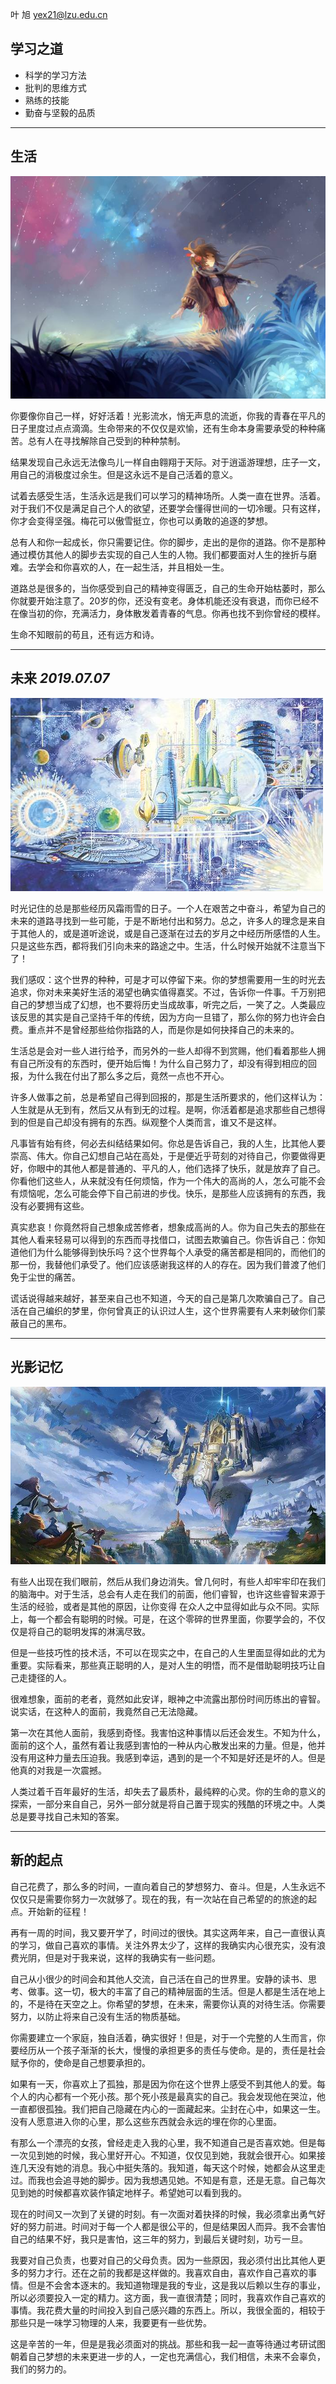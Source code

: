 叶 旭  yex21@lzu.edu.cn

## 学习之道

- 科学的学习方法
- 批判的思维方式
- 熟练的技能
- 勤奋与坚毅的品质

----
## 生活

   ![生活的原野](生活.jpg)      

你要像你自己一样，好好活着！光影流水，悄无声息的流逝，你我的青春在平凡的日子里度过点点滴滴。生命带来的不仅仅是欢愉，还有生命本身需要承受的种种痛苦。总有人在寻找解除自己受到的种种禁制。

结果发现自己永远无法像鸟儿一样自由翱翔于天际。对于逍遥游理想，庄子一文，用自己的消极度过余生。但是这永远不是自己活着的意义。

试着去感受生活，生活永远是我们可以学习的精神场所。人类一直在世界。活着。对于我们不仅是满足自己个人的欲望，还要学会懂得世间的一切冷暖。只有这样，你才会变得坚强。梅花可以傲雪挺立，你也可以勇敢的追逐的梦想。

总有人和你一起成长，你只需要记住。你的脚步，走出的是你的道路。你不是那种通过模仿其他人的脚步去实现的自己人生的人物。我们都要面对人生的挫折与磨难。去学会和你喜欢的人，在一起生活，并且相处一生。

道路总是很多的，当你感受到自己的精神变得匮乏，自己的生命开始枯萎时，那么你就要开始注意了。20岁的你，还没有变老。身体机能还没有衰退，而你已经不在像当初的你，充满活力，身体散发着青春的气息。你再也找不到你曾经的模样。

生命不知眼前的苟且，还有远方和诗。



-----

## 未来                                                                  *2019.07.07*     

![未来](未来.jpg)

时光记住的总是那些经历风霜雨雪的日子。一个人在艰苦之中奋斗，希望为自己的未来的道路寻找到一些可能，于是不断地付出和努力。总之，许多人的理念是来自于其他人的，或是道听途说，或是自己逐渐在过去的岁月之中经历所感悟的人生。只是这些东西，都将我们引向未来的路途之中。生活，什么时候开始就不注意当下了！

我们感叹：这个世界的种种，可是才可以停留下来。你的梦想需要用一生的时光去追求，你对未来美好生活的渴望也确实值得嘉奖。不过，告诉你一件事。千万别把自己的梦想当成了幻想，也不要将历史当成故事，听完之后，一笑了之。人类最应该反思的其实是自己坚持千年的传统，因为方向一旦错了，那么你的努力也许会白费。重点并不是曾经那些给你指路的人，而是你是如何抉择自己的未来的。

生活总是会对一些人进行给予，而另外的一些人却得不到赏赐，他们看着那些人拥有自己所没有的东西时，便开始后悔！为什么自己努力了，却没有得到相应的回报，为什么我在付出了那么多之后，竟然一点也不开心。

许多人做事之前，总是希望自己得到回报的，那是生活所要求的，他们这样认为：人生就是从无到有，然后又从有到无的过程。是啊，你活着都是追求那些自己想得到的但是自己却没有拥有的东西。纵观整个人类而言，谁又不是这样。

凡事皆有始有终，何必去纠结结果如何。你总是告诉自己，我的人生，比其他人要崇高、伟大。你自己幻想自己站在高处，于是便近乎苛刻的对待自己，你要做得更好，你眼中的其他人都是普通的、平凡的人，他们选择了快乐，就是放弃了自己。你看他们这些人，从来就没有任何烦恼，作为一个伟大的高尚的人，怎么可能不会有烦恼呢，怎么可能会停下自己前进的步伐。快乐，是那些人应该拥有的东西，我没有必要拥有这些。

真实悲哀！你竟然将自己想象成苦修者，想象成高尚的人。你为自己失去的那些在其他人看来轻易可以得到的东西而寻找借口，试图去欺骗自己。你告诉自己：你知道他们为什么能够得到快乐吗？这个世界每个人承受的痛苦都是相同的，而他们的那一份，我替他们承受了。他们应该感谢我这样的人的存在。因为我们普渡了他们免于尘世的痛苦。

谎话说得越来越好，甚至来自己也不知道，今天的自己是第几次欺骗自己了。自己活在自己编织的梦里，你何曾真正的认识过人生，这个世界需要有人来刺破你们蒙蔽自己的黑布。

---------
## 光影记忆
![时光记忆](奇幻.jpg)

有些人出现在我们眼前，然后从我们身边消失。曾几何时，有些人却牢牢印在我们的脑海中。对于生活，总会有人走在我们的前面，他们睿智，也许这些睿智来源于生活的经验，或者是其他的原因，让你变得 在众人之中显得如此与众不同。实际上，每一个都会有聪明的时候。可是，在这个零碎的世界里面，你要学会的，不仅仅是将自己的聪明发挥的淋漓尽致。

但是一些技巧性的技术活，不可以在现实之中，在自己的人生里面显得如此的尤为重要。实际看来，那些真正聪明的人，是对人生的明悟，而不是借助聪明技巧让自己走捷径的人。

很难想象，面前的老者，竟然如此安详，眼神之中流露出那份时间历练出的睿智。说实话，在这种人的面前，我竟然自己无法隐藏。

第一次在其他人面前，我感到奇怪。我害怕这种事情以后还会发生。不知为什么，面前的这个人，虽然有着让我感到害怕的一种从内心散发出来的力量。但是，他并没有用这种力量去压迫我。我感到幸运，遇到的是一个不知是好还是坏的人。但是他真的对我是一次震撼。

人类过着千百年最好的生活，却失去了最质朴，最纯粹的心灵。你的生命的意义的探索，一部分来自自己，另外一部分就是将自己置于现实的残酷的环境之中。人类总是要寻找自己未知的答案。

---------

##  新的起点
自己花费了，那么多的时间，一直向着自己的梦想努力、奋斗。但是，人生永远不仅仅只是需要你努力一次就够了。现在的我，有一次站在自己希望的的旅途的起点。开始新的征程！

再有一周的时间，我又要开学了，时间过的很快。其实这两年来，自己一直很认真的学习，做自己喜欢的事情。关注外界太少了，这样的我确实内心很充实，没有浪费光阴，但是对于我来说，这样的我确实有一些问题。


自己从小很少的时间会和其他人交流，自己活在自己的世界里。安静的读书、思考、做事。这一切，极大的丰富了自己的精神层面的生活。但是人都是生活在地上的，不是待在天空之上。你希望的梦想，在未来，需要你认真的对待生活。你需要努力，以防止将来自己没有生活的物质基础。

你需要建立一个家庭，独自活着，确实很好！但是，对于一个完整的人生而言，你要经历从一个孩子渐渐的长大，慢慢的承担更多的责任与使命。是的，责任是社会赋予你的，使命是自己想要承担的。

如果有一天，你喜欢上了孤独，那是因为你在这个世界上感受不到其他人的爱。每个人的内心都有一个死小孩。那个死小孩是最真实的自己。我会发现他在哭泣，他一直都很孤独。我们把自己隐藏在内心的一面藏起来。尘封在心中，如果这一生。没有人愿意进入你的心里，那么这些东西就会永远的埋在你的心里面。

有那么一个漂亮的女孩，曾经走走入我的心里，我不知道自己是否喜欢她。但是每一次见到她的时候，我心里好开心。不知道，仅仅见到她，我就会很开心。如果接连几天没有她的消息。我心中挺失落的。我知道，每天这个时候，她都会从这里走过。而我也会追寻她的脚步。因为我想遇见她。不知是有意，还是无意。自己每次见到她的时候都喜欢装作镇定地样子。希望她可以看到我的。

现在的时间又一次到了关键的时刻。有一次面对着抉择的时候，我必须拿出勇气好好的努力前进。时间对于每一个人都是很公平的，但是结果因人而异。我不会害怕自己的结果不好，我只是害怕，这三年的努力，到最后关键时刻，功亏一旦。

我要对自己负责，也要对自己的父母负责。因为一些原因，我必须付出比其他人更多的努力才行。还在之前的我都是这样做的。我喜欢自由，喜欢作自己喜欢的事情。但是不会舍本逐末的。我知道物理是我的专业，这是我以后赖以生存的事业，所以必须要投入一定的精力。这方面，我一直很清楚；同时，我喜欢作自己喜欢的事情。我花费大量的时间投入到自己感兴趣的东西上。所以，我很全面的，相较于那些只是一味学习物理的人来，我要更有一些优势。

这是辛苦的一年，但是是我必须面对的挑战。那些和我一起一直等待通过考研试图朝着自己梦想的未来更进一步的人，一定也充满信心，我们相信，未来不会辜负，我们的努力的。
